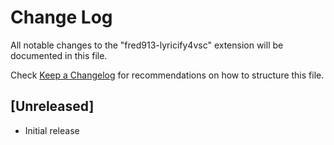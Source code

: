 # Change Log

All notable changes to the "fred913-lyricify4vsc" extension will be documented in this file.

Check [Keep a Changelog](http://keepachangelog.com/) for recommendations on how to structure this file.

## [Unreleased]

- Initial release